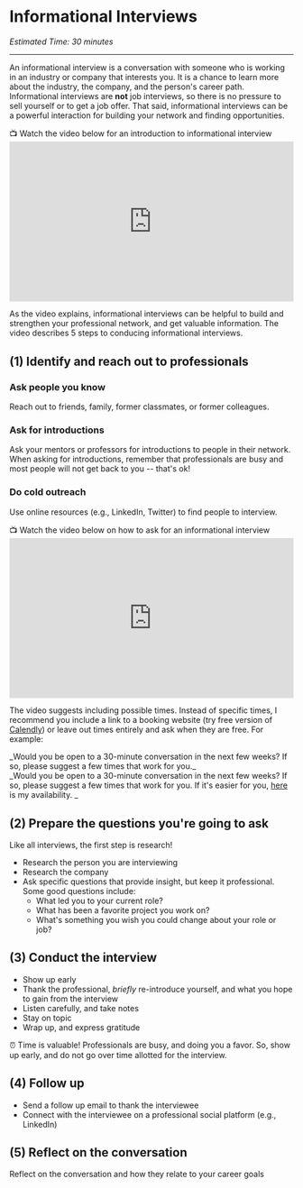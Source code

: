 # Informational Interviews

*Estimated Time: 30 minutes*

---

An informational interview is a conversation with someone who is working in an industry or company that interests you. It is a chance to learn more about the industry, the company, and the person's career path. Informational interviews are **not** job interviews, so there is no pressure to sell yourself or to get a job offer. That said, informational interviews can be a powerful interaction for building your network and finding opportunities. 

<aside> 
  📺 Watch the video below for an introduction to informational interview
</aside>

<div style="position: relative; padding-bottom: 56.25%; height: 0;">
  <iframe width="560" height="315" src="https://www.youtube.com/embed/wm5nhB0lYL8" title="YouTube video player" frameborder="0" allow="accelerometer; autoplay; clipboard-write; encrypted-media; gyroscope; picture-in-picture; web-share" allowfullscreen style="position: absolute; top: 0; left: 0; width: 100%; height: 100%;"></iframe>
</div>

As the video explains, informational interviews can be helpful to build and strengthen your professional network, and get valuable information. The video describes 5 steps to conducing informational interviews. 


## (1) Identify and reach out to professionals

### Ask people you know
Reach out to friends, family, former classmates, or former colleagues. 

### Ask for introductions
Ask your mentors or professors for introductions to people in their network. When asking for introductions, remember that professionals are busy and most people will not get back to you -- that's ok! 

### Do cold outreach
Use online resources (e.g., LinkedIn, Twitter) to find people to interview. 

<aside> 
  📺 Watch the video below on how to ask for an informational interview
</aside>

<div style="position: relative; padding-bottom: 56.25%; height: 0;">
  <iframe width="560" height="315" src="https://www.youtube.com/embed/h408ivG4mDQ" title="YouTube video player" frameborder="0" allow="accelerometer; autoplay; clipboard-write; encrypted-media; gyroscope; picture-in-picture; web-share" allowfullscreen style="position: absolute; top: 0; left: 0; width: 100%; height: 100%;"></iframe>
</div>

The video suggests including possible times. Instead of specific times, I recommend you include a link to a booking website (try free version of <a href="https://calendly.com/" target="_blank">Calendly</a>) or leave out times entirely and ask when they are free. For example:

<aside> 
  _Would you be open to a 30-minute conversation in the next few weeks? If so, please suggest a few times that work for you._
</aside>
  
  <aside> 
  _Would you be open to a 30-minute conversation in the next few weeks? If so, please suggest a few times that work for you. If it's easier for you, <a href="http://www.example.com/" target="_blank">here</a> is my availability. _
  </aside>


## (2) Prepare the questions you're going to ask 
Like all interviews, the first step is research! 
- Research the person you are interviewing
- Research the company 
- Ask specific questions that provide insight, but keep it professional. Some good questions include:
  - What led you to your current role?
  - What has been a favorite project you work on?
  - What's something you wish you could change about your role or job?



## (3) Conduct the interview
- Show up early
- Thank the professional, _briefly_ re-introduce yourself, and what you hope to gain from the interview
- Listen carefully, and take notes
- Stay on topic
- Wrap up, and express gratitude 

<aside>
  ⏰ Time is valuable! Professionals are busy, and doing you a favor. So, show up early, and do not go over time allotted for the interview.
  </aside>


## (4) Follow up 
- Send a follow up email to thank the interviewee
- Connect with the interviewee on a professional social platform (e.g., LinkedIn)


## (5) Reflect on the conversation
Reflect on the conversation and how they relate to your career goals

